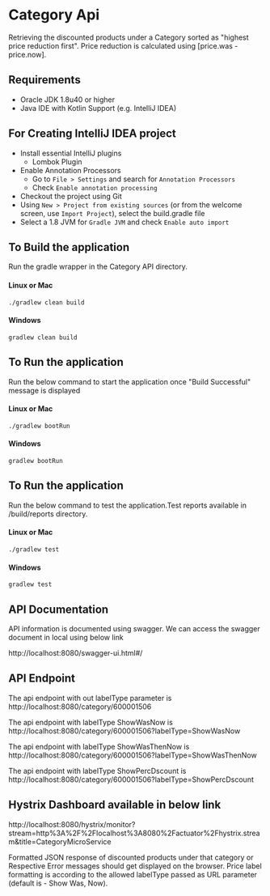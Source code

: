 # Category Api
Retrieving the discounted products under a Category sorted as "highest price reduction first". Price reduction is calculated using [price.was - price.now].

## Requirements
* Oracle JDK 1.8u40 or higher
* Java IDE with Kotlin Support (e.g. IntelliJ IDEA)

## For Creating IntelliJ IDEA project

* Install essential IntelliJ plugins
  * Lombok Plugin
* Enable Annotation Processors
  * Go to `File > Settings` and search for `Annotation Processors`
  * Check `Enable annotation processing`
* Checkout the project using Git
* Using `New > Project from existing sources` (or from the welcome screen, use `Import Project`), select the build.gradle file
* Select a 1.8 JVM for `Gradle JVM` and check `Enable auto import`

## To Build the application

Run the gradle wrapper in the Category API directory.

#### Linux or Mac

    ./gradlew clean build

#### Windows

    gradlew clean build

## To Run the application

Run the below command to start the application once "Build Successful" message is displayed

#### Linux or Mac

    ./gradlew bootRun

#### Windows

    gradlew bootRun

## To Run the application

Run the below command to test the application.Test reports available in /build/reports directory.

#### Linux or Mac

    ./gradlew test

#### Windows

    gradlew test

## API Documentation

API information is documented using swagger. We can access the swagger document in local using below link

http://localhost:8080/swagger-ui.html#/

## API Endpoint

The api endpoint with out labelType parameter is  http://localhost:8080/category/600001506

The api endpoint with labelType ShowWasNow is  http://localhost:8080/category/600001506?labelType=ShowWasNow

The api endpoint with labelType ShowWasThenNow is  http://localhost:8080/category/600001506?labelType=ShowWasThenNow

The api endpoint with labelType ShowPercDscount is  http://localhost:8080/category/600001506?labelType=ShowPercDscount

## Hystrix Dashboard available in below link

http://localhost:8080/hystrix/monitor?stream=http%3A%2F%2Flocalhost%3A8080%2Factuator%2Fhystrix.stream&title=CategoryMicroService


Formatted JSON response of discounted products under that category or Respective Error messages should get displayed on the browser.
Price label formatting is according to the allowed labelType passed as URL parameter (default is - Show Was, Now).



